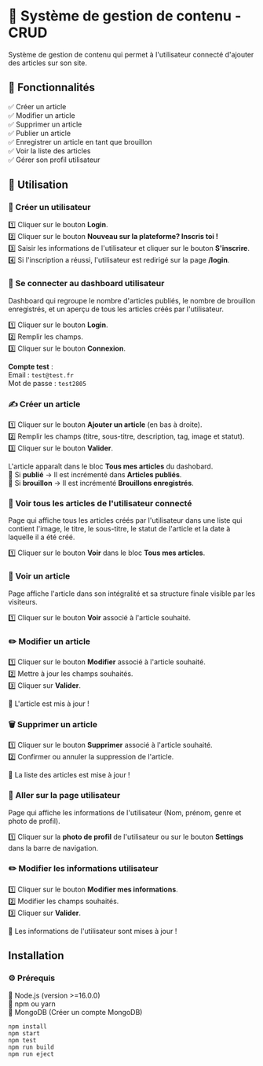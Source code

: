# 📝 Système de gestion de contenu - CRUD

Système de gestion de contenu qui permet à l'utilisateur connecté d'ajouter des articles sur son site. 

## 🚀 Fonctionnalités

✅ Créer un article  
✅ Modifier un article  
✅ Supprimer un article  
✅ Publier un article  
✅ Enregistrer un article en tant que brouillon  
✅ Voir la liste des articles  
✅ Gérer son profil utilisateur

## 🎯 Utilisation 

### 👤 Créer un utilisateur

1️⃣ Cliquer sur le bouton **Login**.   
2️⃣ Cliquer sur le bouton **Nouveau sur la plateforme? Inscris toi !**  
3️⃣ Saisir les informations de l'utilisateur et cliquer sur le bouton **S'inscrire**.  
4️⃣ Si l'inscription a réussi, l'utilisateur est redirigé sur la page **/login**.

### 🔑 Se connecter au dashboard utilisateur

Dashboard qui regroupe le nombre d'articles publiés, le nombre de brouillon enregistrés, et un aperçu de tous les articles créés par l'utilisateur. 

1️⃣ Cliquer sur le bouton **Login**.  
2️⃣ Remplir les champs.  
3️⃣ Cliquer sur le bouton **Connexion**. 

**Compte test** :  
Email : `test@test.fr`  
Mot de passe : `test2805` 

### ✍️ Créer un article

1️⃣ Cliquer sur le bouton **Ajouter un article** (en bas à droite).  
2️⃣ Remplir les champs (titre, sous-titre, description, tag, image et statut).  
3️⃣ Cliquer sur le bouton **Valider**.

L'article apparaît dans le bloc **Tous mes articles** du dashobard.  
📌 Si **publié** → Il est incrémenté dans **Articles publiés**.  
📌 Si **brouillon** → Il est incrémenté **Brouillons enregistrés**.


### 👀 Voir tous les articles de l'utilisateur connecté

Page qui affiche tous les articles créés par l'utilisateur dans une liste qui contient l'image, le titre, le sous-titre, le statut de l'article et la date à laquelle il a été créé.

1️⃣ Cliquer sur le bouton **Voir** dans le bloc **Tous mes articles**.    

### 👀 Voir un article

Page affiche l'article dans son intégralité et sa structure finale visible par les visiteurs.

1️⃣ Cliquer sur le bouton **Voir** associé à l'article souhaité.

### ✏️ Modifier un article

1️⃣ Cliquer sur le bouton **Modifier** associé à l'article souhaité.  
2️⃣ Mettre à jour les champs souhaités.  
3️⃣ Cliquer sur **Valider**.

📌 L'article est mis à jour !

### 🗑️ Supprimer un article

1️⃣ Cliquer sur le bouton **Supprimer** associé à l'article souhaité.  
2️⃣ Confirmer ou annuler la suppression de l'article.

📌 La liste des articles est mise à jour !

### 👤 Aller sur la page utilisateur

Page qui affiche les informations de l'utilisateur (Nom, prénom, genre et photo de profil). 

1️⃣ Cliquer sur la **photo de profil** de l'utilisateur ou sur le bouton **Settings** dans la barre de navigation.

### ✏️ Modifier les informations utilisateur 

1️⃣ Cliquer sur le bouton **Modifier mes informations**.  
2️⃣ Modifier les champs souhaités.  
3️⃣ Cliquer sur **Valider**.  

📌 Les informations de l'utilisateur sont mises à jour !


## Installation 

### ⚙️ Prérequis

🔹 Node.js (version >=16.0.0)  
🔹 npm ou yarn  
🔹 MongoDB (Créer un compte MongoDB)  

    npm install  
    npm start 
    npm test
    npm run build   
    npm run eject 
